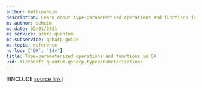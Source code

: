 ```yaml
---
author: bettinaheim
description: Learn about type-parameterized operations and functions in the Q# programming language.
ms.author: beheim
ms.date: 02/01/2021
ms.service: azure-quantum
ms.subservice: qsharp-guide
ms.topic: reference
no-loc: ['Q#', '$$v']
title: Type-parameterized operations and functions in Q#
uid: microsoft.quantum.qsharp.typeparameterizations
---
```


<!---
# Type parameterization in Q#
-->

[!INCLUDE [source link](~/includes/qsharp-language/Specifications/Language/4_TypeSystem/TypeParameterizations.md)]